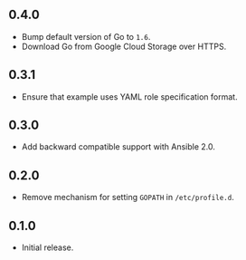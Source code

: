 ## 0.4.0

- Bump default version of Go to `1.6`.
- Download Go from Google Cloud Storage over HTTPS.

## 0.3.1

- Ensure that example uses YAML role specification format.

## 0.3.0

- Add backward compatible support with Ansible 2.0.

## 0.2.0

- Remove mechanism for setting `GOPATH` in `/etc/profile.d`.

## 0.1.0

- Initial release.
